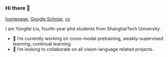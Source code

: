 ### Hi there 👋
[homepage](https://sites.google.com/view/yongfei-liu), [Google Scholar](https://scholar.google.com/citations?user=XVYKjDkAAAAJ&hl=en), [cv](https://drive.google.com/file/d/1Ac7Mot02A9x0BVq4W-Grp_Dd4OPEGqNi/view)

I am Yongfei Liu, fourth-year phd students from ShanghaiTech University.
- 🔭 I’m currently working on cross-modal pretraining, weakly-supervised learning, continual learning. 
- 👯 I’m looking to collaborate on all vision-language related projects.


<!--
**youngfly11/youngfly11** is a ✨ _special_ ✨ repository because its `README.md` (this file) appears on your GitHub profile.

Here are some ideas to get you started:

- 🔭 I’m currently working on ...
- 🌱 I’m currently learning ...
- 👯 I’m looking to collaborate on ...
- 🤔 I’m looking for help with ...
- 💬 Ask me about ...
- 📫 How to reach me: ...
- 😄 Pronouns: ...
- ⚡ Fun fact: ...
-->
